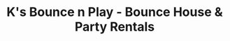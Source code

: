 ---
title: "K's Bounce n Play - Bounce House & Party Rentals"
url: /monroe/ks-bounce-n-play-bounce-house-and-party-rentals/
shop: shop
---